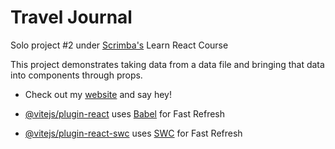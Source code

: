 # Travel Journal

Solo project #2 under [Scrimba's](https://scrimba.com/learn/learnreact) Learn React Course

This project demonstrates taking data from a data file and bringing that data into components through props.

- Check out my [website](https://jkyochum.github.io) and say hey!

- [@vitejs/plugin-react](https://github.com/vitejs/vite-plugin-react/blob/main/packages/plugin-react/README.md) uses [Babel](https://babeljs.io/) for Fast Refresh
- [@vitejs/plugin-react-swc](https://github.com/vitejs/vite-plugin-react-swc) uses [SWC](https://swc.rs/) for Fast Refresh
